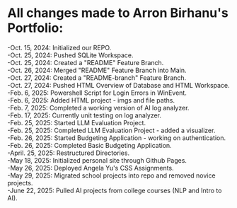 # All changes made to Arron Birhanu's Portfolio:

-Oct. 15, 2024: Initialized our REPO.  
-Oct. 25, 2024: Pushed SQLite Workspace.  
-Oct. 25, 2024: Created a "README" Feature Branch.  
-Oct. 26, 2024: Merged "README" Feature Branch into Main.  
-Oct. 27, 2024: Created a "README-branch" Feature Branch.  
-Oct. 27, 2024: Pushed HTML Overview of Database and HTML Workspace.  
-Feb. 6, 2025: Powershell Script for Login Errors in WinEvent.  
-Feb. 6, 2025: Added HTML project - imgs and file paths.  
-Feb. 7, 2025: Completed a working version of AI log analyzer.  
-Feb. 17, 2025: Currently unit testing on log analyzer.  
-Feb. 25, 2025: Started LLM Evaluation Project.  
-Feb. 25, 2025: Completed LLM Evaluation Project - added a visualizer.  
-Feb. 26, 2025: Started Budgeting Application - working on authentication.  
-Feb. 26, 2025: Completed Basic Budgeting Application.  
-April. 25, 2025: Restructured Directories.  
-May 18, 2025: Initialized personal site through Github Pages.  
-May 26, 2025: Deployed Angela Yu's CSS Assignments.  
-May 29, 2025: Migrated school projects into repo and removed novice projects.  
-June 22, 2025: Pulled AI projects from college courses (NLP and Intro to AI).  